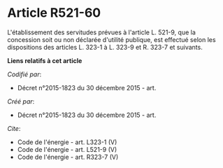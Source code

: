 # Article R521-60

L'établissement des servitudes prévues à l'article L. 521-9, que la concession soit ou non déclarée d'utilité publique, est
effectué selon les dispositions des articles L. 323-1 à L. 323-9 et R. 323-7 et suivants.

**Liens relatifs à cet article**

_Codifié par_:

  - Décret n°2015-1823 du 30 décembre 2015 - art.

_Créé par_:

  - Décret n°2015-1823 du 30 décembre 2015 - art.

_Cite_:

  - Code de l'énergie - art. L323-1 (V)
  - Code de l'énergie - art. L521-9 (V)
  - Code de l'énergie - art. R323-7 (V)
